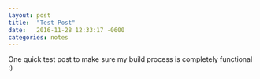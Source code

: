 ```yaml
---
layout: post
title:  "Test Post"
date:   2016-11-28 12:33:17 -0600
categories: notes
---
```

One quick test post to make sure my build process is completely functional :)



